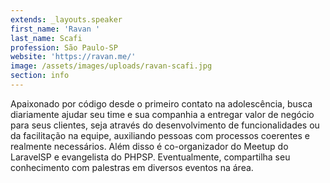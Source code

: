 ```yaml
---
extends: _layouts.speaker
first_name: 'Ravan '
last_name: Scafi
profession: São Paulo-SP
website: 'https://ravan.me/'
image: /assets/images/uploads/ravan-scafi.jpg
section: info
---
```

Apaixonado por código desde o primeiro contato na adolescência, busca diariamente ajudar seu time e sua companhia a entregar valor de negócio para seus clientes, seja através do desenvolvimento de funcionalidades ou da facilitação na equipe, auxiliando pessoas com processos coerentes e realmente necessários. Além disso é co-organizador do Meetup do LaravelSP e  evangelista do PHPSP. Eventualmente, compartilha seu conhecimento com palestras em diversos eventos na área.
